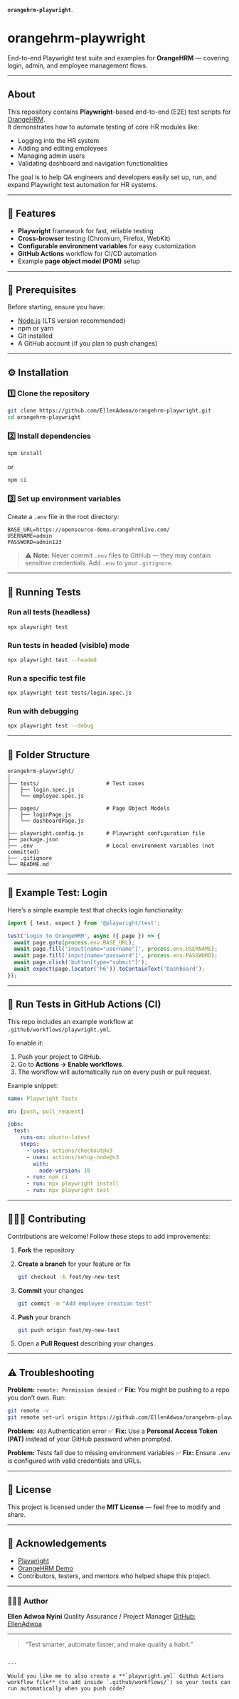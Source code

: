 
**`orangehrm-playwright`**.
# orangehrm-playwright

End-to-end Playwright test suite and examples for **OrangeHRM** — covering login, admin, and employee management flows.

---

##  About
This repository contains **Playwright**-based end-to-end (E2E) test scripts for [OrangeHRM](https://www.orangehrm.com/).  
It demonstrates how to automate testing of core HR modules like:
- Logging into the HR system
- Adding and editing employees
- Managing admin users
- Validating dashboard and navigation functionalities

The goal is to help QA engineers and developers easily set up, run, and expand Playwright test automation for HR systems.

---

## 🚀 Features
- **Playwright** framework for fast, reliable testing  
- **Cross-browser** testing (Chromium, Firefox, WebKit)  
- **Configurable environment variables** for easy customization  
- **GitHub Actions** workflow for CI/CD automation  
- Example **page object model (POM)** setup  

---

## 🧰 Prerequisites
Before starting, ensure you have:
- [Node.js](https://nodejs.org/) (LTS version recommended)
- npm or yarn
- Git installed
- A GitHub account (if you plan to push changes)

---

## ⚙️ Installation

### 1️⃣ Clone the repository
```bash
git clone https://github.com/EllenAdwoa/orangehrm-playwright.git
cd orangehrm-playwright
````

### 2️⃣ Install dependencies

```bash
npm install
```

or

```bash
npm ci
```

### 3️⃣ Set up environment variables

Create a `.env` file in the root directory:

```
BASE_URL=https://opensource-demo.orangehrmlive.com/
USERNAME=admin
PASSWORD=admin123
```

> ⚠️ **Note:** Never commit `.env` files to GitHub — they may contain sensitive credentials. Add `.env` to your `.gitignore`.

---

## 🧪 Running Tests

### Run all tests (headless)

```bash
npx playwright test
```

### Run tests in headed (visible) mode

```bash
npx playwright test --headed
```

### Run a specific test file

```bash
npx playwright test tests/login.spec.js
```

### Run with debugging

```bash
npx playwright test --debug
```

---

## 🧱 Folder Structure

```
orangehrm-playwright/
│
├── tests/                     # Test cases
│   ├── login.spec.js
│   └── employee.spec.js
│
├── pages/                     # Page Object Models
│   ├── loginPage.js
│   └── dashboardPage.js
│
├── playwright.config.js       # Playwright configuration file
├── package.json
├── .env                       # Local environment variables (not committed)
├── .gitignore
└── README.md
```

---

## 🧩 Example Test: Login

Here’s a simple example test that checks login functionality:

```javascript
import { test, expect } from '@playwright/test';

test('Login to OrangeHRM', async ({ page }) => {
  await page.goto(process.env.BASE_URL);
  await page.fill('input[name="username"]', process.env.USERNAME);
  await page.fill('input[name="password"]', process.env.PASSWORD);
  await page.click('button[type="submit"]');
  await expect(page.locator('h6')).toContainText('Dashboard');
});
```

---

## 🧪 Run Tests in GitHub Actions (CI)

This repo includes an example workflow at `.github/workflows/playwright.yml`.

To enable it:

1. Push your project to GitHub.
2. Go to **Actions → Enable workflows**.
3. The workflow will automatically run on every push or pull request.

Example snippet:

```yaml
name: Playwright Tests

on: [push, pull_request]

jobs:
  test:
    runs-on: ubuntu-latest
    steps:
      - uses: actions/checkout@v3
      - uses: actions/setup-node@v3
        with:
          node-version: 18
      - run: npm ci
      - run: npx playwright install
      - run: npx playwright test
```

---

## 🧑🏽‍💻 Contributing

Contributions are welcome! Follow these steps to add improvements:

1. **Fork** the repository
2. **Create a branch** for your feature or fix

   ```bash
   git checkout -b feat/my-new-test
   ```
3. **Commit** your changes

   ```bash
   git commit -m "Add employee creation test"
   ```
4. **Push** your branch

   ```bash
   git push origin feat/my-new-test
   ```
5. Open a **Pull Request** describing your changes.

---

## ⚠️ Troubleshooting

**Problem:** `remote: Permission denied`
✅ **Fix:** You might be pushing to a repo you don’t own. Run:

```bash
git remote -v
git remote set-url origin https://github.com/EllenAdwoa/orangehrm-playwright.git
```

**Problem:** `403` Authentication error
✅ **Fix:** Use a **Personal Access Token (PAT)** instead of your GitHub password when prompted.

**Problem:** Tests fail due to missing environment variables
✅ **Fix:** Ensure `.env` is configured with valid credentials and URLs.

---

## 🧾 License

This project is licensed under the **MIT License** — feel free to modify and share.

---

## 🌟 Acknowledgements

* [Playwright](https://playwright.dev/)
* [OrangeHRM Demo](https://opensource-demo.orangehrmlive.com/)
* Contributors, testers, and mentors who helped shape this project.

---

### 👩🏽‍💻 Author

**Ellen Adwoa Nyini**
Quality Assurance / Project Manager
[GitHub: EllenAdwoa](https://github.com/EllenAdwoa)

---

> “Test smarter, automate faster, and make quality a habit.”

```

---

Would you like me to also create a **`playwright.yml` GitHub Actions workflow file** (to add inside `.github/workflows/`) so your tests can run automatically when you push code?
```
